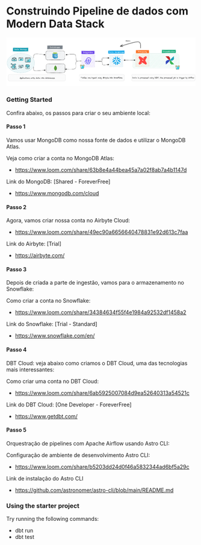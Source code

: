 # Construindo Pipeline de dados com Modern Data Stack


![alt text](./images/pipeline.png)


### Getting Started

Confira abaixo, os passos para criar o seu ambiente local:

#### Passo 1

Vamos usar MongoDB como nossa fonte de dados e utilizar o MongoDB Atlas.

Veja como criar a conta no MongoDB Atlas:
* https://www.loom.com/share/63b8e4a44bea45a7a02f8ab7a4b1147d

Link do MongoDB: [Shared - ForeverFree]
* https://www.mongodb.com/cloud


#### Passo 2

Agora, vamos criar nossa conta no Airbyte Cloud:
* https://www.loom.com/share/49ec90a6656640478831e92d613c7faa

Link do Airbyte: [Trial]
* https://airbyte.com/



#### Passo 3

Depois de criada a parte de ingestão, vamos para o armazenamento no Snowflake:

Como criar a conta no Snowflake:
* https://www.loom.com/share/34384634f55f4e1984a92532df1458a2

Link do Snowflake: [Trial - Standard]
* https://www.snowflake.com/en/


#### Passo 4


DBT Cloud: veja abaixo como  criamos o DBT Cloud, uma das tecnologias mais interessantes:

Como criar uma conta no DBT Cloud:
* https://www.loom.com/share/6ab5925007084d9ea52640313a54521c

Link do DBT Cloud: [One Developer - ForeverFree]
* https://www.getdbt.com/


#### Passo 5

Orquestração de pipelines com Apache Airflow usando Astro CLI:

Configuração de ambiente de desenvolvimento Astro CLI:
* https://www.loom.com/share/b5203dd24d0f46a5832344ad6bf5a29c

Link de instalação do Astro CLI
* https://github.com/astronomer/astro-cli/blob/main/README.md

### Using the starter project

Try running the following commands:
- dbt run
- dbt test


